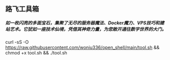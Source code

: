 
## 路飞工具箱

##### 如一枚闪亮的多面宝石，集聚了无尽的服务器魔法、Docker魔力、VPS技巧和建站艺术。它犹如一座技术仙境，凭借其神奇力量，为您敞开通往数字世界的大门。



curl -sS -O https://raw.githubusercontent.com/woniu336/open_shell/main/tool.sh && chmod +x tool.sh && ./tool.sh


